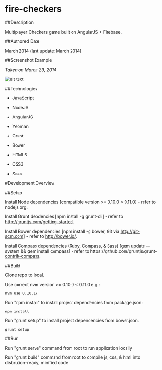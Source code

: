 fire-checkers
============

##Description

Multiplayer Checkers game built on AngularJS + Firebase.

##Authored Date

March 2014 (last update: March 2014)

##Screenshot Example

*Taken on March 29, 2014*

![alt text](https://raw.github.com/kyleaclark/fire-checkers/master/screenshot.png "Screenshot Image")

##Technologies

* JavaScript

* NodeJS

* AngularJS

* Yeoman

* Grunt

* Bower

* HTML5

* CSS3

* Sass

#Development Overview

##Setup

Install Node dependencies [compatible version >= 0.10.0 < 0.11.0] - refer to nodejs.org.

Install Grunt depdencies [npm install -g grunt-cli] - refer to http://gruntjs.com/getting-started.

Install Bower dependencies [npm install -g bower, Git via http://git-scm.com] - refer to http://bower.io/.

Install Compass dependencies (Ruby, Compass, & Sass) [gem update --system && gem install compass] - refer to https://github.com/gruntjs/grunt-contrib-compass.

##Build

Clone repo to local.

Use correct nvm version >= 0.10.0 < 0.11.0 e.g.:

```
nvm use 0.10.17
```

Run "npm install" to install project dependencies from package.json:

```
npm install
```

Run "grunt setup" to install project dependencies from bower.json.

```
grunt setup
```

##Run

Run "grunt serve" command from root to run application locally

Run "grunt build" command from root to compile js, css, & html into disbrution-ready, minified code
